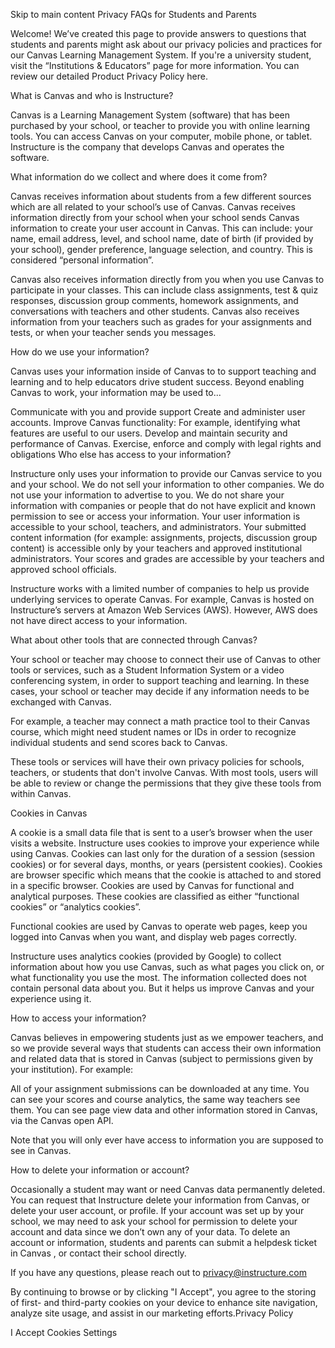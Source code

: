 Skip to main content
Privacy FAQs for Students and Parents

Welcome! We’ve created this page to provide answers to questions that students and parents might ask about our privacy policies and practices for our Canvas Learning Management System. If you're a university student, visit the “Institutions & Educators” page for more information. You can review our detailed Product Privacy Policy here.

What is Canvas and who is Instructure?

Canvas is a Learning Management System (software) that has been purchased by your school, or teacher to provide you with online learning tools. You can access Canvas on your computer, mobile phone, or tablet. Instructure is the company that develops Canvas and operates the software.

What information do we collect and where does it come from?

Canvas receives information about students from a few different sources which are all related to your school’s use of Canvas. Canvas receives information directly from your school when your school sends Canvas information to create your user account in Canvas. This can include: your name, email address, level, and school name, date of birth (if provided by your school), gender preference, language selection, and country. This is considered “personal information”.

Canvas also receives information directly from you when you use Canvas to participate in your classes. This can include class assignments, test & quiz responses, discussion group comments, homework assignments, and conversations with teachers and other students. Canvas also receives information from your teachers such as grades for your assignments and tests, or when your teacher sends you messages.

How do we use your information?

Canvas uses your information inside of Canvas to to support teaching and learning and to help educators drive student success. Beyond enabling Canvas to work, your information may be used to...

Communicate with you and provide support
Create and administer user accounts.
Improve Canvas functionality: For example, identifying what features are useful to our users.
Develop and maintain security and performance of Canvas.
Exercise, enforce and comply with legal rights and obligations
Who else has access to your information?

Instructure only uses your information to provide our Canvas service to you and your school. We do not sell your information to other companies. We do not use your information to advertise to you. We do not share your information with companies or people that do not have explicit and known permission to see or access your information. Your user information is accessible to your school, teachers, and administrators. Your submitted content information (for example: assignments, projects, discussion group content) is accessible only by your teachers and approved institutional administrators. Your scores and grades are accessible by your teachers and approved school officials.

Instructure works with a limited number of companies to help us provide underlying services to operate Canvas. For example, Canvas is hosted on Instructure’s servers at Amazon Web Services (AWS). However, AWS does not have direct access to your information.

What about other tools that are connected through Canvas?

Your school or teacher may choose to connect their use of Canvas to other tools or services, such as a Student Information System or a video conferencing system, in order to support teaching and learning. In these cases, your school or teacher may decide if any information needs to be exchanged with Canvas.

For example, a teacher may connect a math practice tool to their Canvas course, which might need student names or IDs in order to recognize individual students and send scores back to Canvas.

These tools or services will have their own privacy policies for schools, teachers, or students that don't involve Canvas. With most tools, users will be able to review or change the permissions that they give these tools from within Canvas.

Cookies in Canvas

A cookie is a small data file that is sent to a user’s browser when the user visits a website. Instructure uses cookies to improve your experience while using Canvas. Cookies can last only for the duration of a session (session cookies) or for several days, months, or years (persistent cookies). Cookies are browser specific which means that the cookie is attached to and stored in a specific browser. Cookies are used by Canvas for functional and analytical purposes. These cookies are classified as either “functional cookies” or “analytics cookies”.

Functional cookies are used by Canvas to operate web pages, keep you logged into Canvas when you want, and display web pages correctly.

Instructure uses analytics cookies (provided by Google) to collect information about how you use Canvas, such as what pages you click on, or what functionality you use the most. The information collected does not contain personal data about you. But it helps us improve Canvas and your experience using it.

How to access your information?

Canvas believes in empowering students just as we empower teachers, and so we provide several ways that students can access their own information and related data that is stored in Canvas (subject to permissions given by your institution). For example:

All of your assignment submissions can be downloaded at any time.
You can see your scores and course analytics, the same way teachers see them.
You can see page view data and other information stored in Canvas, via the Canvas open API.

Note that you will only ever have access to information you are supposed to see in Canvas.

How to delete your information or account?

Occasionally a student may want or need Canvas data permanently deleted. You can request that Instructure delete your information from Canvas, or delete your user account, or profile. If your account was set up by your school, we may need to ask your school for permission to delete your account and data since we don’t own any of your data. To delete an account or information, students and parents can submit a helpdesk ticket in Canvas , or contact their school directly.

If you have any questions, please reach out to privacy@instructure.com

By continuing to browse or by clicking "I Accept", you agree to the storing of first- and third-party cookies on your device to enhance site navigation, analyze site usage, and assist in our marketing efforts.Privacy Policy

I Accept
Cookies Settings